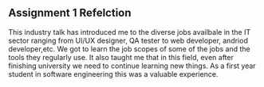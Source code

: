 ## Assignment 1 Refelction
This industry talk has introduced me to the diverse jobs availbale in the IT sector ranging from UI/UX designer, QA tester to web developer, andriod developer,etc. We got to learn the job scopes of some of the jobs and the tools they regularly use. It also taught me that in this field, even after finishing university we need to continue learning new things. As a first year student in software engineering this was a valuable experience.
